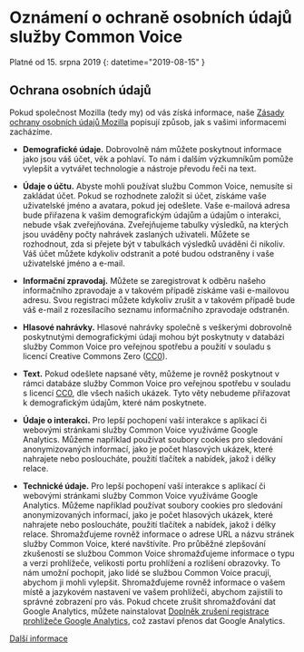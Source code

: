 # Oznámení o ochraně osobních údajů služby Common Voice 

Platné od 15. srpna 2019 {: datetime="2019-08-15" }

## Ochrana osobních údajů

Pokud společnost Mozilla (tedy my) od vás získá informace, naše [Zásady ochrany osobních údajů Mozilla](https://www.mozilla.org/privacy) popisují způsob, jak s vašimi informacemi zacházíme.

* **Demografické údaje.** Dobrovolně nám můžete poskytnout informace jako jsou váš účet, věk a pohlaví. To nám i dalším výzkumníkům pomůže vylepšit a vytvářet technologie a nástroje převodu řeči na text.

* **Údaje o účtu.** Abyste mohli používat službu Common Voice, nemusíte si zakládat účet. Pokud se rozhodnete založit si účet, získáme vaše uživatelské jméno a avatara, pokud jej odešlete. Vaše e-mailová adresa bude přiřazena k vašim demografickým údajům a údajům o interakci, nebude však zveřejňována. Zveřejňujeme tabulky výsledků, na kterých jsou uváděny počty nahrávek zaslaných uživateli. Můžete se rozhodnout, zda si přejete být v tabulkách výsledků uváděni či nikoliv. Váš účet můžete kdykoliv odstranit a poté budou odstraněny i vaše uživatelské jméno a e-mail.

* **Informační zpravodaj.** Můžete se zaregistrovat k odběru našeho informačního zpravodaje a v takovém případě získáme vaši e-mailovou adresu. Svou registraci můžete kdykoliv zrušit a v takovém případě bude váš e-mail z rozesílacího seznamu informačního zpravodaje odstraněn.

* **Hlasové nahrávky.** Hlasové nahrávky společně s veškerými dobrovolně poskytnutými demografickými údaji mohou být poskytnuty v databázi služby Common Voice pro veřejnou spotřebu a použití v souladu s licencí Creative Commons Zero ([CC0](https://creativecommons.org/publicdomain/zero/1.0/)).

* **Text.** Pokud odešlete napsané věty, můžeme je rovněž poskytnout v rámci databáze služby Common Voice pro veřejnou spotřebu v souladu s licencí [CC0](https://creativecommons.org/publicdomain/zero/1.0/), dle všech našich ukázek. Tyto věty nebudeme přiřazovat k demografickým údajům, které nám poskytnete.

* **Údaje o interakci.** Pro lepší pochopení vaší interakce s aplikací či webovými stránkami služby Common Voice využíváme Google Analytics. Můžeme například používat soubory cookies pro sledování anonymizovaných informací, jako je počet hlasových ukázek, které nahrajete nebo posloucháte, použití tlačítek a nabídek, jakož i délky relace.

* **Technické údaje.** Pro lepší pochopení vaší interakce s aplikací či webovými stránkami služby Common Voice využíváme Google Analytics. Můžeme například používat soubory cookies pro sledování anonymizovaných informací, jako je počet hlasových ukázek, které nahrajete nebo posloucháte, použití tlačítek a nabídek, jakož i délky relace. Shromažďujeme rovněž informace o adrese URL a názvu stránek služby Common Voice, které navštívíte. Pro průběžné zlepšování zkušeností se službou Common Voice shromažďujeme informace o typu a verzi prohlížeče, velikosti portu prohlížení a rozlišení obrazovky. To nám umožní pochopit, jako lidé se službou Common Voice pracují, abychom ji mohli vylepšit. Shromažďujeme rovněž informace o vašem místě a jazykovém nastavení ve vašem prohlížeči, abychom zajistili to správné zobrazení pro vás. Pokud chcete zrušit shromažďování dat Google Analytics, můžete nainstalovat [Doplněk zrušení registrace prohlížeče Google Analytics](https://tools.google.com/dlpage/gaoptout), což zastaví přenos dat Google Analytics. 

[Další informace](https://github.com/common-voice/common-voice/blob/main/docs/data_dictionary.md)

